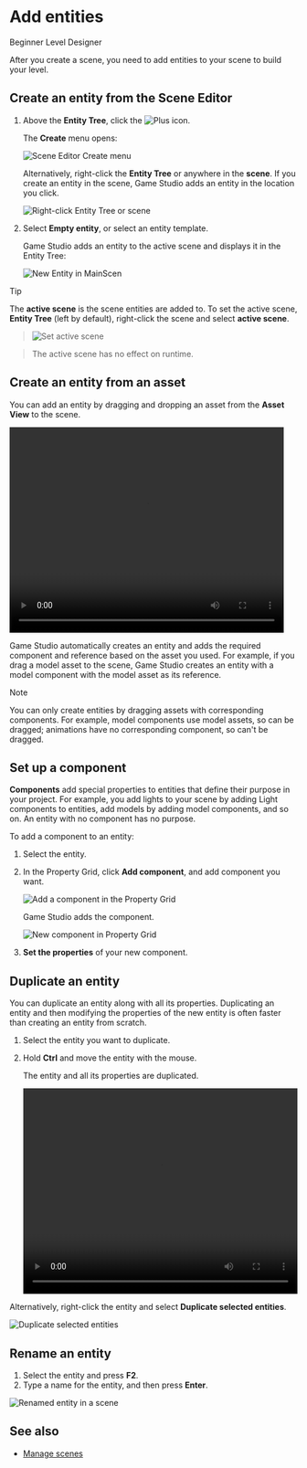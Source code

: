 # Add entities

<span class="badge text-bg-primary">Beginner</span>
<span class="badge text-bg-success">Level Designer</span>

After you create a scene, you need to add entities to your scene to build your level.

## Create an entity from the Scene Editor

1. Above the **Entity Tree**, click the ![Plus](media/add-entities-to-a-scene-plus-icon.png) icon.

    The **Create** menu opens:

   ![Scene Editor Create menu](media/add-entities-to-a-scene-context-menu.png)

   Alternatively, right-click the **Entity Tree** or anywhere in the **scene**. If you create an entity in the scene, Game Studio adds an entity in the location you click.

    ![Right-click Entity Tree or scene](media/create-entity-in-scene.png)

2. Select **Empty entity**, or select an entity template.

   Game Studio adds an entity to the active scene and displays it in the Entity Tree:

    ![New Entity in MainScen](media/add-entities-to-a-scene-empty-entity.png)

>[!Tip]
>The **active scene** is the scene entities are added to. To set the active scene, **Entity Tree** (left by default), right-click the scene and select **active scene**.

> ![Set active scene](media/set-active-scene.png)

> The active scene has no effect on runtime. 

## Create an entity from an asset

You can add an entity by dragging and dropping an asset from the **Asset View** to the scene.

<video controls autoplay loop height="360" width="480">
   <source src="media/add-entities-to-scene-drag-and-place-entity.mp4" type="video/mp4">
</video>

Game Studio automatically creates an entity and adds the required component and reference based on the asset you used. For example, if you drag a model asset to the scene, Game Studio creates an entity with a model component with the model asset as its reference.

> [!NOTE]
> You can only create entities by dragging assets with corresponding components. For example, model components use model assets, so can be dragged; animations have no corresponding component, so can't be dragged.
   
## Set up a component

**Components** add special properties to entities that define their purpose in your project. For example, you add lights to your scene by adding Light components to entities, add models by adding model components, and so on. An entity with no component has no purpose.

To add a component to an entity:

1. Select the entity.

2. In the Property Grid, click **Add component**, and add component you want.

   ![Add a component in the Property Grid](media/add-entities-to-a-scene-add-model-component.png)

   Game Studio adds the component.

   ![New component in Property Grid](media/add-entities-to-a-scene-add-model-component-added.png)

3. **Set the properties** of your new component.

## Duplicate an entity

You can duplicate an entity along with all its properties. Duplicating an entity and then modifying the properties of the new entity is often faster than creating an entity from scratch.

1. Select the entity you want to duplicate.
2. Hold **Ctrl** and move the entity with the mouse.

   The entity and all its properties are duplicated.
   
	<video controls autoplay loop height="360" width="480">
	   <source src="../get-started/media/populate-scene-duplicate-entity.mp4" type="video/mp4">
	</video>

Alternatively, right-click the entity and select **Duplicate selected entities**.

   ![Duplicate selected entities](../get-started/media/duplicate-selected-entities.png)

## Rename an entity

1.	Select the entity and press **F2**.
2.	Type a name for the entity, and then press **Enter**.

   ![Renamed entity in a scene](media/add-entities-to-a-scene-renamed-entity.png)

## See also

* [Manage scenes](manage-scenes.md)